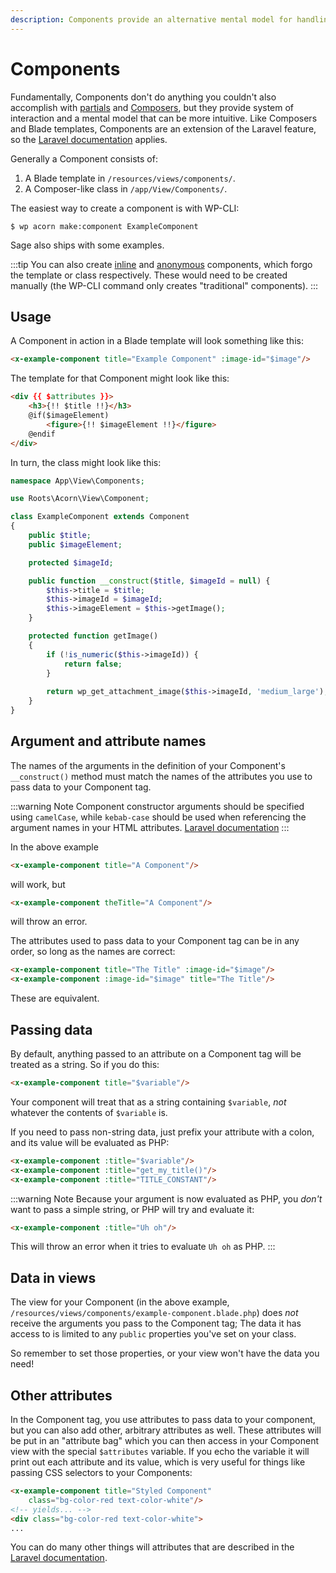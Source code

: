 ```yaml
---
description: Components provide an alternative mental model for handling views and data that is especially conducive to the development of views that are frequently reused.
---
```


# Components

Fundamentally, Components don't do anything you couldn't also accomplish with [partials](blade-templates.md) and [Composers](composers.md), but they provide system of interaction and a mental model that can be more intuitive.
Like Composers and Blade templates, Components are an extension of the Laravel feature, so the [Laravel documentation](https://laravel.com/docs/7.x/blade#components) applies.

Generally a Component consists of: 

1) A Blade template in `/resources/views/components/`.
2) A Composer-like class in `/app/View/Components/`.

The easiest way to create a component is with WP-CLI:

```shell script
$ wp acorn make:component ExampleComponent
```

Sage also ships with some examples.

:::tip 
You can also create [inline](https://laravel.com/docs/7.x/blade#inline-component-views) and [anonymous](https://laravel.com/docs/7.x/blade#anonymous-components) components, which forgo the template or class respectively.
These would need to be created manually
(the WP-CLI command only creates "traditional" components).
:::

## Usage

A Component in action in a Blade template will look something like this:

```html
<x-example-component title="Example Component" :image-id="$image"/>
```

The template for that Component might look like this:

```html
<div {{ $attributes }}>
    <h3>{!! $title !!}</h3>
    @if($imageElement)
        <figure>{!! $imageElement !!}</figure>
    @endif
</div>
```

In turn, the class might look like this:

```php
namespace App\View\Components;

use Roots\Acorn\View\Component;

class ExampleComponent extends Component
{
    public $title;
    public $imageElement;

    protected $imageId;

    public function __construct($title, $imageId = null) {
        $this->title = $title;
        $this->imageId = $imageId;
        $this->imageElement = $this->getImage();
    }

    protected function getImage()
    {
        if (!is_numeric($this->imageId)) {
            return false;
        }
        
        return wp_get_attachment_image($this->imageId, 'medium_large');
    }
}
```

## Argument and attribute names

The names of the arguments in the definition of your Component's `__construct()` method must match the names of the attributes you use to pass data to your Component tag.

:::warning Note
Component constructor arguments should be specified using `camelCase`, while `kebab-case` should be used when referencing the argument names in your HTML attributes. [Laravel documentation](https://laravel.com/docs/9.x/blade#casing)
:::


In the above example
```html
<x-example-component title="A Component"/>
```
will work, but
```html
<x-example-component theTitle="A Component"/>
```
will throw an error.

The attributes used to pass data to your Component tag can be in any order, so long as the names are correct:

```html
<x-example-component title="The Title" :image-id="$image"/>
<x-example-component :image-id="$image" title="The Title"/>
```

These are equivalent.

## Passing data

By default, anything passed to an attribute on a Component tag will be treated as a string.
So if you do this:

```html
<x-example-component title="$variable"/>
```

Your component will treat that as a string containing `$variable`, _not_ whatever the contents of `$variable` is.

If you need to pass non-string data, just prefix your attribute with a colon, and its value will be evaluated as PHP:

```html
<x-example-component :title="$variable"/>
<x-example-component :title="get_my_title()"/>
<x-example-component :title="TITLE_CONSTANT"/>
```

:::warning Note
Because your argument is now evaluated as PHP, you _don't_ want to pass a simple string, or PHP will try and evaluate it:
```html
<x-example-component :title="Uh oh"/>
```
This will throw an error when it tries to evaluate `Uh oh` as PHP.
:::

## Data in views

The view for your Component
(in the above example, `/resources/views/components/example-component.blade.php`)
does _not_ receive the arguments you pass to the Component tag;
The data it has access to is limited to any `public` properties you've set on your class.

So remember to set those properties, or your view won't have the data you need!

## Other attributes

In the Component tag, you use attributes to pass data to your component, but you can also add other, arbitrary attributes as well.
These attributes will be put in an "attribute bag" which you can then access in your Component view with the special `$attributes` variable.
If you echo the variable it will print out each attribute and its value, which is very useful for things like passing CSS selectors to your Components:

```html
<x-example-component title="Styled Component" 
    class="bg-color-red text-color-white"/>
<!-- yields... -->
<div class="bg-color-red text-color-white">
...
```

You can do many other things will attributes that are described in the [Laravel documentation](https://laravel.com/docs/7.x/blade#managing-attributes).
